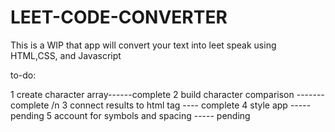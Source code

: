 # LEET-CODE-CONVERTER
This is a WIP that app will convert your text into leet speak using HTML,CSS, and Javascript 


to-do:

1 create character array------complete
2 build character comparison -------complete /n
3 connect results to html tag ---- complete
4 style app ----- pending
5 account for symbols and spacing ----- pending
